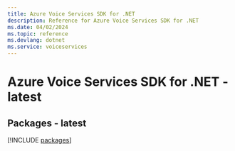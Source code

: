 ```yaml
---
title: Azure Voice Services SDK for .NET
description: Reference for Azure Voice Services SDK for .NET
ms.date: 04/02/2024
ms.topic: reference
ms.devlang: dotnet
ms.service: voiceservices
---
```

# Azure Voice Services SDK for .NET - latest
## Packages - latest
[!INCLUDE [packages](voice-services-index.md)]